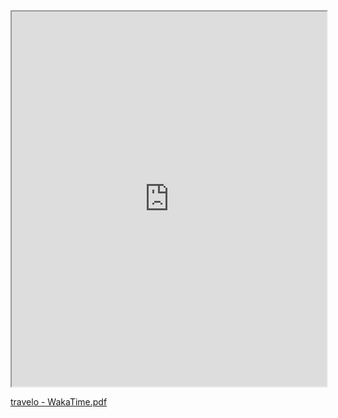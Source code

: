 <iframe src="https://drive.google.com/viewerng/viewer?embedded=true&url=https://github.com/hredhayxz/Ostad-Flutter-App-Development-All/blob/main/qproco_interview_test/lib/travelo%20-%20WakaTime.pdf" width="100%" height="600px"></iframe>


[travelo - WakaTime.pdf](https://github.com/hredhayxz/Ostad-Flutter-App-Development-All/files/13483626/travelo.-.WakaTime.pdf)
